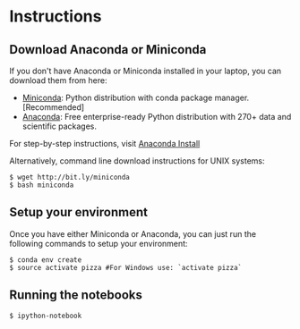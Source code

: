 

# Instructions

## Download Anaconda or Miniconda

If you don't have Anaconda or Miniconda installed in your laptop, you can download them from here:

- [Miniconda](http://conda.pydata.org/miniconda.html): Python distribution with conda package manager.
  [Recommended]
- [Anaconda](http://continuum.io/downloads): Free enterprise-ready Python distribution with 270+ data and
  scientific packages.

For step-by-step instructions, visit [Anaconda Install](http://docs.continuum.io/anaconda/install.html)

Alternatively, command line download instructions for UNIX systems:

    $ wget http://bit.ly/miniconda
    $ bash miniconda


## Setup your environment

Once you have either Miniconda or Anaconda, you can just run the following commands to setup your environment:

    $ conda env create
    $ source activate pizza #For Windows use: `activate pizza`

## Running the notebooks

    $ ipython-notebook
